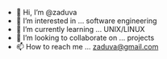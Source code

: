 - 👋 Hi, I’m @zaduva
- 👀 I’m interested in ... software engineering
- 🌱 I’m currently learning ... UNIX/LINUX
- 💞️ I’m looking to collaborate on ... projects
- 📫 How to reach me ... zaduva@gmail.com

<!---
zaduva/zaduva is a ✨ special ✨ repository because its `README.md` (this file) appears on your GitHub profile.
You can click the Preview link to take a look at your changes.
--->
